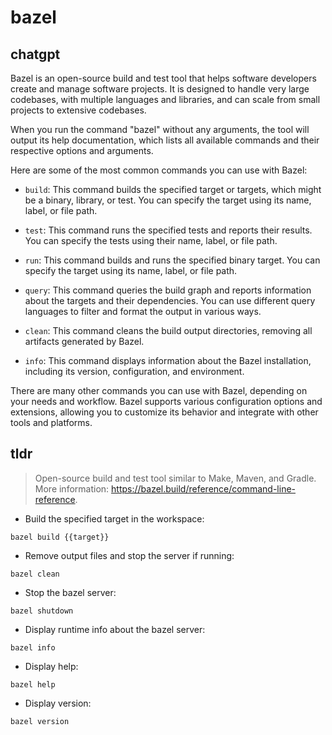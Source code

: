 # bazel 
## chatgpt 
Bazel is an open-source build and test tool that helps software developers create and manage software projects. It is designed to handle very large codebases, with multiple languages and libraries, and can scale from small projects to extensive codebases.

When you run the command "bazel" without any arguments, the tool will output its help documentation, which lists all available commands and their respective options and arguments. 

Here are some of the most common commands you can use with Bazel:

- `build`: This command builds the specified target or targets, which might be a binary, library, or test. You can specify the target using its name, label, or file path.

- `test`: This command runs the specified tests and reports their results. You can specify the tests using their name, label, or file path.

- `run`: This command builds and runs the specified binary target. You can specify the target using its name, label, or file path.

- `query`: This command queries the build graph and reports information about the targets and their dependencies. You can use different query languages to filter and format the output in various ways.

- `clean`: This command cleans the build output directories, removing all artifacts generated by Bazel.

- `info`: This command displays information about the Bazel installation, including its version, configuration, and environment.

There are many other commands you can use with Bazel, depending on your needs and workflow. Bazel supports various configuration options and extensions, allowing you to customize its behavior and integrate with other tools and platforms. 

## tldr 
 
> Open-source build and test tool similar to Make, Maven, and Gradle.
> More information: <https://bazel.build/reference/command-line-reference>.

- Build the specified target in the workspace:

`bazel build {{target}}`

- Remove output files and stop the server if running:

`bazel clean`

- Stop the bazel server:

`bazel shutdown`

- Display runtime info about the bazel server:

`bazel info`

- Display help:

`bazel help`

- Display version:

`bazel version`

